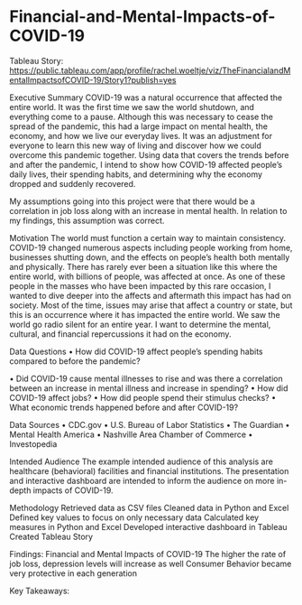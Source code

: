 # Financial-and-Mental-Impacts-of-COVID-19

Tableau Story: https://public.tableau.com/app/profile/rachel.woeltje/viz/TheFinancialandMentalImpactsofCOVID-19/Story1?publish=yes

Executive Summary
COVID-19 was a natural occurrence that affected the entire world. It was the first time we saw the world shutdown, and everything come to a pause. Although this was necessary to cease the spread of the pandemic, this had a large impact on mental health, the economy, and how we live our everyday lives. It was an adjustment for everyone to learn this new way of living and discover how we could overcome this pandemic together. Using data that covers the trends before and after the pandemic, I intend to show how COVID-19 affected people’s daily lives, their spending habits, and determining why the economy dropped and suddenly recovered. 

My assumptions going into this project were that there would be a correlation in job loss along with an increase in mental health. In relation to my findings, this assumption was correct.

Motivation
The world must function a certain way to maintain consistency. COVID-19 changed numerous aspects including people working from home, businesses shutting down, and the effects on people’s health both mentally and physically. There has rarely ever been a situation like this where the entire world, with billions of people, was affected at once. As one of these people in the masses who have been impacted by this rare occasion, I wanted to dive deeper into the affects and aftermath this impact has had on society. Most of the time, issues may arise that affect a country or state, but this is an occurrence where it has impacted the entire world. We saw the world go radio silent for an entire year. I want to determine the mental, cultural, and financial repercussions it had on the economy. 

Data Questions
•	How did COVID-19 affect people’s spending habits compared to before the pandemic?

•	Did COVID-19 cause mental illnesses to rise and was there a correlation between an increase in mental illness and increase in spending?
•	How did COVID-19 affect jobs?
•	How did people spend their stimulus checks? 
•	What economic trends happened before and after COVID-19?


Data Sources
•	CDC.gov
•	U.S. Bureau of Labor Statistics
•	The Guardian
•	Mental Health America
•	Nashville Area Chamber of Commerce
•	Investopedia


Intended Audience
The example intended audience of this analysis are healthcare (behavioral) facilities and financial institutions. The presentation and interactive dashboard are intended to inform the audience on more in-depth impacts of COVID-19. 

Methodology
Retrieved data as CSV files
Cleaned data in Python and Excel
Defined key values to focus on only necessary data
Calculated key measures in Python and Excel
Developed interactive dashboard in Tableau
Created Tableau Story

Findings:
Financial and Mental Impacts of COVID-19
The higher the rate of job loss, depression levels will increase as well
Consumer Behavior became very protective in each generation

Key Takeaways:
